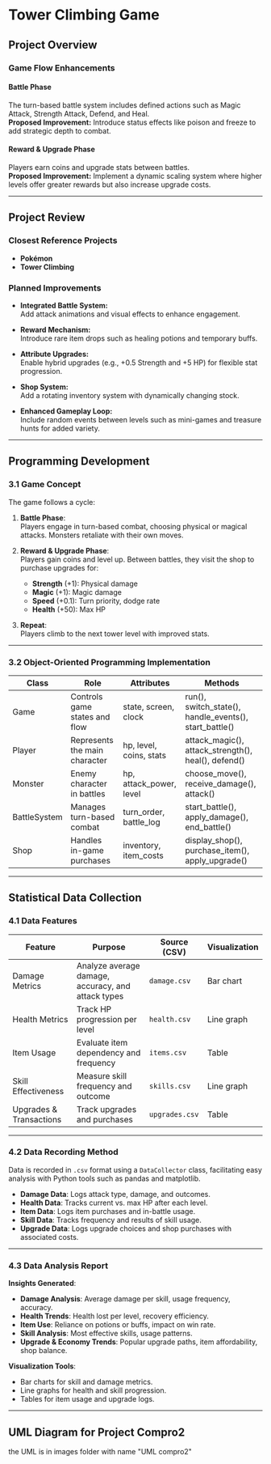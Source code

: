 # Tower Climbing Game

## Project Overview

### Game Flow Enhancements

#### Battle Phase
The turn-based battle system includes defined actions such as Magic Attack, Strength Attack, Defend, and Heal.  
**Proposed Improvement:** Introduce status effects like poison and freeze to add strategic depth to combat.

#### Reward & Upgrade Phase
Players earn coins and upgrade stats between battles.  
**Proposed Improvement:** Implement a dynamic scaling system where higher levels offer greater rewards but also increase upgrade costs.

---

## Project Review

### Closest Reference Projects
- **Pokémon**
- **Tower Climbing**

### Planned Improvements

- **Integrated Battle System:**  
  Add attack animations and visual effects to enhance engagement.

- **Reward Mechanism:**  
  Introduce rare item drops such as healing potions and temporary buffs.

- **Attribute Upgrades:**  
  Enable hybrid upgrades (e.g., +0.5 Strength and +5 HP) for flexible stat progression.

- **Shop System:**  
  Add a rotating inventory system with dynamically changing stock.

- **Enhanced Gameplay Loop:**  
  Include random events between levels such as mini-games and treasure hunts for added variety.

---

## Programming Development

### 3.1 Game Concept

The game follows a cycle:

1. **Battle Phase**:  
   Players engage in turn-based combat, choosing physical or magical attacks. Monsters retaliate with their own moves.

2. **Reward & Upgrade Phase**:  
   Players gain coins and level up. Between battles, they visit the shop to purchase upgrades for:
   - **Strength** (+1): Physical damage
   - **Magic** (+1): Magic damage
   - **Speed** (+0.1): Turn priority, dodge rate
   - **Health** (+50): Max HP

3. **Repeat**:  
   Players climb to the next tower level with improved stats.

---

### 3.2 Object-Oriented Programming Implementation

| Class         | Role                             | Attributes                        | Methods                                                  |
|---------------|----------------------------------|-----------------------------------|----------------------------------------------------------|
| Game          | Controls game states and flow    | state, screen, clock              | run(), switch_state(), handle_events(), start_battle()  |
| Player        | Represents the main character     | hp, level, coins, stats           | attack_magic(), attack_strength(), heal(), defend()     |
| Monster       | Enemy character in battles        | hp, attack_power, level           | choose_move(), receive_damage(), attack()               |
| BattleSystem  | Manages turn-based combat         | turn_order, battle_log            | start_battle(), apply_damage(), end_battle()            |
| Shop          | Handles in-game purchases         | inventory, item_costs             | display_shop(), purchase_item(), apply_upgrade()        |

---

## Statistical Data Collection

### 4.1 Data Features

| Feature                | Purpose                                             | Source (CSV)             | Visualization           |
|------------------------|-----------------------------------------------------|--------------------------|-------------------------|
| Damage Metrics         | Analyze average damage, accuracy, and attack types  | `damage.csv`             | Bar chart               |
| Health Metrics         | Track HP progression per level                      | `health.csv`             | Line graph              |
| Item Usage             | Evaluate item dependency and frequency              | `items.csv`              | Table                   |
| Skill Effectiveness    | Measure skill frequency and outcome                 | `skills.csv`             | Line graph              |
| Upgrades & Transactions| Track upgrades and purchases                        | `upgrades.csv`           | Table                   |

---

### 4.2 Data Recording Method

Data is recorded in `.csv` format using a `DataCollector` class, facilitating easy analysis with Python tools such as pandas and matplotlib.

- **Damage Data**: Logs attack type, damage, and outcomes.
- **Health Data**: Tracks current vs. max HP after each level.
- **Item Data**: Logs item purchases and in-battle usage.
- **Skill Data**: Tracks frequency and results of skill usage.
- **Upgrade Data**: Logs upgrade choices and shop purchases with associated costs.

---

### 4.3 Data Analysis Report

**Insights Generated**:

- **Damage Analysis**: Average damage per skill, usage frequency, accuracy.
- **Health Trends**: Health lost per level, recovery efficiency.
- **Item Use**: Reliance on potions or buffs, impact on win rate.
- **Skill Analysis**: Most effective skills, usage patterns.
- **Upgrade & Economy Trends**: Popular upgrade paths, item affordability, shop balance.

**Visualization Tools**:
- Bar charts for skill and damage metrics.
- Line graphs for health and skill progression.
- Tables for item usage and upgrade logs.

---

## UML Diagram for Project Compro2
the UML is in images folder with name "UML compro2"